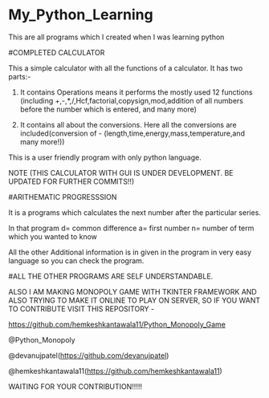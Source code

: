 # My_Python_Learning
This are all programs which I created when I was learning python

#COMPLETED CALCULATOR

This a simple calculator with all the functions of a calculator.
It has two parts:-
1) It contains Operations means it performs the mostly used 12 functions (including +,-,*,/,Hcf,factorial,copysign,mod,addition of all numbers before the number which is entered, and many more)

2) It contains all about the conversions.
Here all the conversions are included(conversion of - (length,time,energy,mass,temperature,and many more!))

This is a user friendly program with only python language.

NOTE (THIS CALCULATOR WITH GUI IS UNDER DEVELOPMENT. BE UPDATED FOR FURTHER COMMITS!!) 

#ARITHEMATIC PROGRESSSION


It is a programs which calculates the next number after the particular series.

In that program 
d= common difference
a= first number
n= number of term which you wanted to know

All the other Additional information is in given in the program in very easy language so you can check the program.


#ALL THE OTHER PROGRAMS ARE SELF UNDERSTANDABLE.

ALSO I AM MAKING MONOPOLY GAME WITH TKINTER FRAMEWORK AND ALSO TRYING TO MAKE IT ONLINE TO PLAY ON SERVER, SO IF YOU WANT TO CONTRIBUTE VISIT THIS REPOSITORY - 

https://github.com/hemkeshkantawala11/Python_Monopoly_Game

@Python_Monopoly

@devanujpatel(https://github.com/devanujpatel)

@hemkeshkantawala11(https://github.com/hemkeshkantawala11)

WAITING FOR YOUR CONTRIBUTION!!!!!
